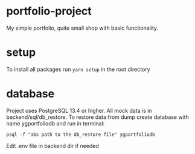# portfolio-project
My simple portfolio, quite small shop with basic functionality.

# setup
To install all packages run ```yarn setup``` in the root directory

# database
Project uses PostgreSQL 13.4 or higher. All mock data is in backend/sql/db_restore. 
To restore data from dump create database with name ygportfoliodb and run in terminal:
```
psql -f "abs path to the db_restore file" ygportfoliodb
```
Edit .env file in backend dir if needed
